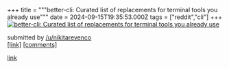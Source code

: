 +++
title = """better-cli: Curated list of replacements for terminal tools you already use"""
date = 2024-09-15T19:35:53.000Z
tags = ["reddit","cli"]
+++
[![better-cli: Curated list of replacements for terminal tools you already use](https://external-preview.redd.it/xtTm9xhilm-hGAbDSBr4wleg1EbU_voW0PebmXUG8Lo.jpg?width=640&crop=smart&auto=webp&s=c1a208eae71115504f5284546c3fbf9cc7d742fd "better-cli: Curated list of replacements for terminal tools you already use")](https://www.reddit.com/r/commandline/comments/1fhl3nw/bettercli_curated_list_of_replacements_for/)

submitted by [/u/nikitarevenco](https://www.reddit.com/user/nikitarevenco)  
[\[link\]](https://github.com/nikitarevenco/better-cli/tree/main) [\[comments\]](https://www.reddit.com/r/commandline/comments/1fhl3nw/bettercli_curated_list_of_replacements_for/)

[link](https://www.reddit.com/r/commandline/comments/1fhl3nw/bettercli_curated_list_of_replacements_for/)
